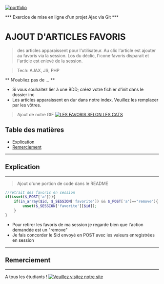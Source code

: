 <a href="http://athirarddevweb.epizy.com/"> <img src="assets/img/chien1.jpg" titre="portfolio" alt="portfolio">   </a>

*** Exercice de mise en ligne d'un projet Ajax via Git ***

# AJOUT D'ARTICLES FAVORIS
> des articles apparaissent pour l'utilisateur.
Au clic l'article est ajouter au favoris via la session. Los du déclic, l'icone favoris disparait et l'article est enlevé de la session.

> Tech: AJAX, JS, PHP

** N'oubliez pas de ... **
- Si vous souhaitez lier à une BDD; créez votre fichier d'init dans le dossier inc
- Les articles apparaissent en dur dans notre index. Veuillez les remplacer par les vôtres.

> Ajout de notre GIF [![LES FAVORIS SELON LES CATS](https://media.giphy.com/media/VbnUQpnihPSIgIXuZv/giphy.gif)]()

## Table des matières 

- [Explication](#explication)
- [Remerciement](#remerciement)

---
## Explication
---

> Ajout d'une portion de code dans le README

```PHP
//retrait des favoris en session
if(isset($_POST['a'])){
    if(in_array($id, $_SESSION['favorite']) && $_POST['a']=="remove"){
        unset($_SESSION['favorite'][$id]);
    }
}

```
- Pour retirer les favoris de ma session je regarde bien que l'action demandée est un "remove" 
- Je fais concorder le $id envoyé en POST avec les valeurs enregistrées en session

---
## Remerciement
---

A tous les étudiants !
[![Veuillez visitez notre site ](https://media.giphy.com/media/CjmvTCZf2U3p09Cn0h/giphy.gif)](http://athirarddevweb.epizy.com/)